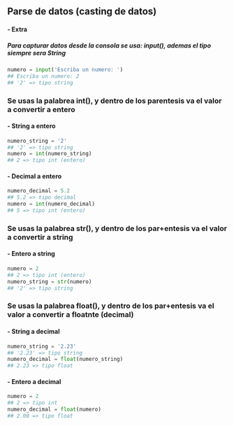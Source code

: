 ## Parse de datos (casting de datos)
#### - Extra
##### Para capturar datos desde la consola se usa: input(), ademas el tipo siempre sera String 
```python
numero = input('Escriba un numero: ')
## Escriba un numero: 2
## '2' => tipo string
```
### Se usas la palabrea int(), y dentro de los parentesis va el valor a convertir a entero

#### - String a entero
```python
numero_string = '2'
## '2' => tipo string
numero = int(numero_string)
## 2 => tipo int (entero)
```

#### - Decimal a entero
```python
numero_decimal = 5.2
## 5.2 => tipo decimal
numero = int(numero_decimal)
## 5 => tipo int (entero)
```

### Se usas la palabrea str(), y dentro de los par+entesis va el valor a convertir a string 

#### - Entero a string
```python
numero = 2
## 2 => tipo int (entero)
numero_string = str(numero)
## '2' => tipo string
```

### Se usas la palabrea float(), y dentro de los par+entesis va el valor a convertir a floatnte (decimal) 

#### - String a decimal
```python
numero_string = '2.23'
## '2.23' => tipo string
numero_decimal = float(numero_string)
## 2.23 => tipo float
```

#### - Entero a decimal
```python
numero = 2
## 2 => tipo int
numero_decimal = float(numero)
## 2.00 => tipo float
```



